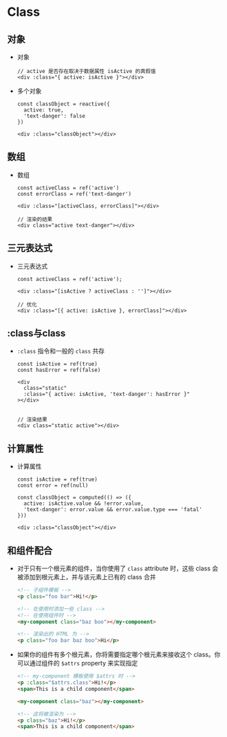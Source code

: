 # Class

## 对象

  - 对象

    ```vue
    // active 是否存在取决于数据属性 isActive 的真假值
    <div :class="{ active: isActive }"></div>
    ```

  - 多个对象

    ```vue
    const classObject = reactive({
      active: true,
      'text-danger': false
    })

    <div :class="classObject"></div>

    ```

## 数组

  - 数组

    ```vue
    const activeClass = ref('active')
    const errorClass = ref('text-danger')

    <div :class="[activeClass, errorClass]"></div>

    // 渲染的结果
    <div class="active text-danger"></div>

    ```

## 三元表达式

  - 三元表达式

    ```vue
    const activeClass = ref('active');

    <div :class="[isActive ? activeClass : '']"></div>

    // 优化
    <div :class="[{ active: isActive }, errorClass]"></div>

    ```

## :class与class

  - `:class` 指令和一般的 `class` 共存

    ```vue
    const isActive = ref(true)
    const hasError = ref(false)

    <div
      class="static"
      :class="{ active: isActive, 'text-danger': hasError }"
    ></div>


    // 渲染结果
    <div class="static active"></div>

    ```

## 计算属性

  - 计算属性

    ```vue
    const isActive = ref(true)
    const error = ref(null)

    const classObject = computed(() => ({
      active: isActive.value && !error.value,
      'text-danger': error.value && error.value.type === 'fatal'
    }))

    <div :class="classObject"></div>
    ```

## 和组件配合

  - 对于只有一个根元素的组件，当你使用了 `class` attribute 时，这些 class 会被添加到根元素上，并与该元素上已有的 class 合并

    ```html
    <!-- 子组件模板 -->
    <p class="foo bar">Hi!</p>
    ```

    ```html
    <!-- 在使用时添加一些 class -->
    <!-- 在使用组件时 -->
    <my-component class="baz boo"></my-component>

    ```

    ```html
    <!-- 渲染出的 HTML 为 -->
    <p class="foo bar baz boo">Hi</p>

    ```

  - 如果你的组件有多个根元素，你将需要指定哪个根元素来接收这个 class。你可以通过组件的 `$attrs` property 来实现指定

    ```html
    <!-- my-component 模板使用 $attrs 时 -->
    <p :class="$attrs.class">Hi!</p>
    <span>This is a child component</span>
    ```

    ```html
    <my-component class="baz"></my-component>
    ```

    ```html
    <!-- 这将被渲染为 -->
    <p class="baz">Hi!</p>
    <span>This is a child component</span>

    ```

